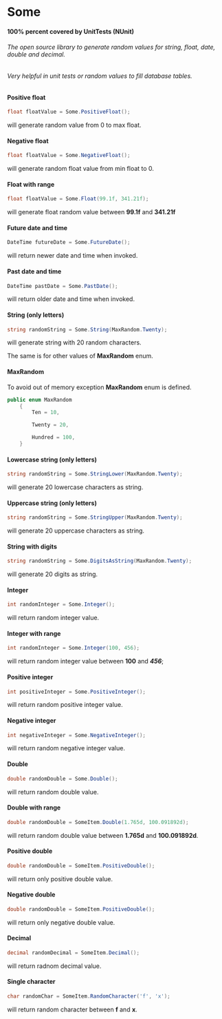 # Some
#### 100% percent covered by UnitTests (NUnit)
###### The open source library to generate random values for string, float, date, double and decimal.
###### Very helpful in unit tests or random values to fill database tables.

#### Positive float
```cs
float floatValue = Some.PositiveFloat();
```
will generate random value from 0 to max float. 

#### Negative float
```cs
float floatValue = Some.NegativeFloat();
```
will generate random float value from min float to 0.

#### Float with range
```cs
float floatValue = Some.Float(99.1f, 341.21f);
```

will generate float random value between **99.1f** and **341.21f**  

#### Future date and time
```cs
DateTime futureDate = Some.FutureDate();
```
will return newer date and time when invoked. 

#### Past date and time
```cs
DateTime pastDate = Some.PastDate();
```
will return older date and time when invoked.

#### String (only letters)
```cs
string randomString = Some.String(MaxRandom.Twenty);
```
will generate string with 20 random characters.

The same is for other values of **MaxRandom** enum.

#### MaxRandom
To avoid out of memory exception **MaxRandom** enum is defined.
```cs
public enum MaxRandom
    {
        Ten = 10,

        Twenty = 20,

        Hundred = 100,
    }
```
#### Lowercase string (only letters)
```cs
string randomString = Some.StringLower(MaxRandom.Twenty);
```
will generate 20 lowercase characters as string.

#### Uppercase string (only letters)
```cs
string randomString = Some.StringUpper(MaxRandom.Twenty);
```
will generate 20 uppercase characters as string.

#### String with digits
```cs
string randomString = Some.DigitsAsString(MaxRandom.Twenty);
```
will generate 20 digits as string. 

#### Integer
```cs
int randomInteger = Some.Integer();
```
will return random integer value. 

#### Integer with range
```cs
int randomInteger = Some.Integer(100, 456);
```
will return random integer value between **100** and ***456***;

#### Positive integer
```cs
int positiveInteger = Some.PositiveInteger();
```
will return random positive integer value.

#### Negative integer
```cs
int negativeInteger = Some.NegativeInteger();
```
will return random negative integer value.

#### Double
```cs
double randomDouble = Some.Double();
```
will return random double value.

#### Double with range
```cs
double randomDouble = SomeItem.Double(1.765d, 100.091892d);
```
will return random double value between **1.765d** and **100.091892d**. 

#### Positive double
```cs
double randomDouble = SomeItem.PositiveDouble();
```
will return only positive double value.

#### Negative double
```cs
double randomDouble = SomeItem.PositiveDouble();
```
will return only negative double value.

#### Decimal
```cs
decimal randomDecimal = SomeItem.Decimal();
```
will return radnom decimal value.

#### Single character
```cs
char randomChar = SomeItem.RandomCharacter('f', 'x');
```
will return random character between **f** and **x**.
